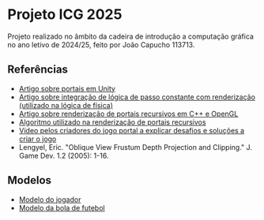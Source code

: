 # Projeto ICG 2025

Projeto realizado no âmbito da cadeira de introdução a computação gráfica no
ano letivo de 2024/25, feito por João Capucho 113713.

## Referências

- [Artigo sobre portais em Unity](https://danielilett.com/2019-12-14-tut4-2-portal-rendering/)
- [Artigo sobre integração de lógica de passo constante com renderização (utilizado na lógica de física)](https://www.gafferongames.com/post/fix_your_timestep/)
- [Artigo sobre renderização de portais recursivos em C++ e OpenGL](https://th0mas.nl/2013/05/19/rendering-recursive-portals-with-opengl/)
- [Algoritmo utilizado na renderização de portais recursivos](https://www.cs.rpi.edu/~cutler/classes/advancedgraphics/S21/final_projects/metzlr.pdf)
- [Vídeo pelos criadores do jogo portal a explicar desafios e soluções a criar o jogo](https://www.youtube.com/watch?v=Upx0mb_1bSA&t=1206s)
- Lengyel, Eric. "Oblique View Frustum Depth Projection and Clipping." J. Game Dev. 1.2 (2005): 1-16.

## Modelos

- [Modelo do jogador](https://poly.pizza/m/DgOCW9ZCRJ)
- [Modelo da bola de futebol](https://sketchfab.com/3d-models/soccer-ball-low-poly-pbr-1f5fb2dd91af49c99b9f8751c1291489)
